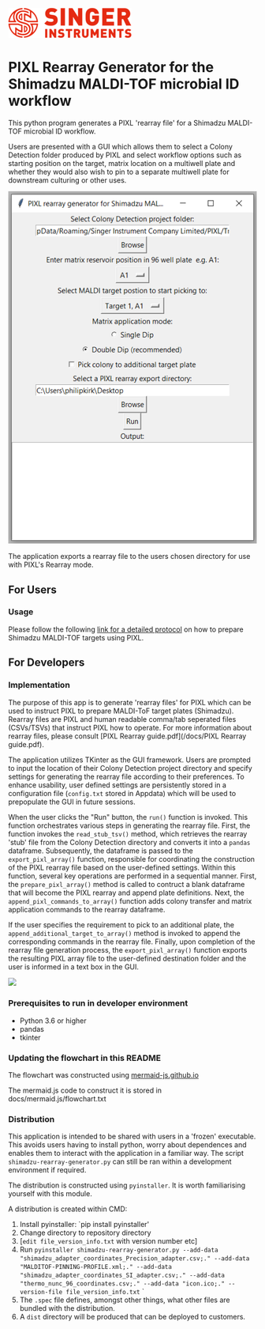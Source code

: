 ![](docs/images/logo.png)

# PIXL Rearray Generator for the Shimadzu MALDI-TOF microbial ID workflow

This python program generates a PIXL 'rearray file' for a Shimadzu MALDI-TOF microbial ID workflow.



Users are presented with a GUI which allows them to select a Colony Detection folder
produced by PIXL and select workflow options such as starting position on the target,
matrix location on a multiwell plate and whether they would also wish to pin to a separate
multiwell plate for downstream culturing or other uses.

![](docs/images/app_screenshot.png)

The application exports a rearray file to the users chosen directory for use with PIXL's Rearray mode.

## For Users
### Usage

Please follow the following [link for a detailed protocol](https://singer-instruments.fibery.io/Science/White_Papers_and_application_notes/Preparing-Shimadzu-MALDI-ToF-targets-with-PIXL-for-microbial-identification-Method-1---Using-the-Shi-2?sharing-key=af833114-8cd2-4562-a0ea-2791ca9cb624) on how to prepare Shimadzu MALDI-TOF targets using PIXL.


## For Developers

### Implementation

The purpose of this app is to generate 'rearray files' for PIXL which
can be used to instruct PIXL to prepare MALDI-ToF target plates (Shimadzu).
Rearray files are PIXL and human readable comma/tab seperated files (CSVs/TSVs)
that instruct PIXL how to operate. For more information about rearray files,
please consult [PIXL Rearray guide.pdf](/docs/PIXL Rearray guide.pdf).


The application utilizes TKinter as the GUI framework. Users are prompted to
input the location of their Colony Detection project directory and specify
settings for generating the rearray file according to their preferences.
To enhance usability, user defined settings are persistently stored in a
configuration file (`config.txt` stored in Appdata) which will be
used to prepopulate the GUI in future sessions.

When the user clicks the "Run" button, the
`run()` function is invoked. This function orchestrates various
steps in generating the rearray file. First, the
function invokes the `read_stub_tsv()` method, which retrieves the rearray 'stub'
file from the Colony Detection directory and converts it into a `pandas` dataframe.
Subsequently, the dataframe is passed to the `export_pixl_array()` function,
responsible for coordinating the construction of the PIXL rearray file based on
the user-defined settings. Within this function, several key operations are
performed in a sequential manner. First, the `prepare_pixl_array()` method is
called to contruct a blank dataframe that will become the PIXL rearray and
append plate definitions. Next, the `append_pixl_commands_to_array()`
function adds colony transfer and matrix application commands to the rearray
dataframe.

If the user specifies the requirement to pick to an additional
plate, the `append_additional_target_to_array()` method is invoked to append
the corresponding commands in the rearray file. Finally, upon completion of the
rearray file generation process,
the `export_pixl_array()` function exports the resulting PIXL array file to the
user-defined destination folder and the user is informed in a text box in the
GUI.

[![](https://mermaid.ink/img/eyJjb2RlIjoiZ3JhcGggVERcbkEoKFN0YXJ0KSlcbkEgLS0-IEIoVXNlciBpbnB1dCBpbiBHVUkpXG5CIC0tPiBDW0NvbmZpZ3VyYXRpb24gRmlsZV1cbkMgLS0-IEJcbkIgLS0-IERbUnVuIEJ1dHRvbl1cbkQgLS0-IEYoXCJydW4oKVwiKVxuRiAtLT4gRXtWYWxpZCBJbnB1dD99XG5FIC0tIFllcyAtLT4gRyhcIlJlYWRfU3R1Yl9UU1YoKVwiKVxuXG5IW0NvbG9ueSBEZXRlY3Rpb24gZGlyZWN0b3J5XSAtLT4gR1xuRyAtLT4gSVsoc3R1YiBEYXRhRnJhbWUpXVxuSSAtLT4gSihcImV4cG9ydF9waXhsX2FycmF5KClcIilcbkogLS0-IEsoXCJwcmVwYXJlX3BpeGxfYXJyYXkoKVwiKVxuSyAtLSBQbGF0ZSBEZWZpbml0aW9ucyBhcHBlbmRlZCAtLT5VWyhSZWFycmF5IERhdGFGcmFtZSldXG5VIC0tPiBQQ1tcImFwcGVuZF9waXhsX2NvbW1hbmRzX3RvX2FycmF5KClcIl1cblVEM1tVc2VyLWRlZmluZWQgU2V0dGluZ3NdIC0tPiBQQ1xuUEMgLS0gQ29sb255IGFuZCBtYXRyaXggdHJhbnNmZXIgY29tbWFuZHMgYXBwZW5kZWQtLT5VMlsoUmVhcnJheSBEYXRhRnJhbWUpXVxuVTIgLS0-IFB7QWRkaXRpb25hbCBQbGF0ZT99XG5VRDJbVXNlci1kZWZpbmVkIFNldHRpbmdzXSAtLT4gUHtBZGRpdGlvbmFsIFBsYXRlP31cblAgLS0gWWVzIC0tPiBRW1wiYXBwZW5kX2FkZGl0aW9uYWxfdGFyZ2V0X3RvX2FycmF5KClcIl1cblEgLS0gQWRkaXRpb24gY29sb255IHRyYW5zZmVyIGNvbW1hbmRzIGFwcGVuZGVkIC0tPiBVM1soUmVhcnJheSBEYXRhRnJhbWUpXVxuUCAtLSBObyAtLT4gU1tFeHBvcnQgUElYTCBhcnJheV1cblUzIC0tPiBTXG5TIC0tPiBUKChFbmQpKSIsIm1lcm1haWQiOnsidGhlbWUiOiJkZWZhdWx0In0sInVwZGF0ZUVkaXRvciI6ZmFsc2V9)](https://mermaid-js.github.io/docs/mermaid-live-editor-beta/#/edit/eyJjb2RlIjoiZ3JhcGggVERcbkEoKFN0YXJ0KSlcbkEgLS0-IEIoVXNlciBpbnB1dCBpbiBHVUkpXG5CIC0tPiBDW0NvbmZpZ3VyYXRpb24gRmlsZV1cbkMgLS0-IEJcbkIgLS0-IERbUnVuIEJ1dHRvbl1cbkQgLS0-IEYoXCJydW4oKVwiKVxuRiAtLT4gRXtWYWxpZCBJbnB1dD99XG5FIC0tIFllcyAtLT4gRyhcIlJlYWRfU3R1Yl9UU1YoKVwiKVxuXG5IW0NvbG9ueSBEZXRlY3Rpb24gZGlyZWN0b3J5XSAtLT4gR1xuRyAtLT4gSVsoc3R1YiBEYXRhRnJhbWUpXVxuSSAtLT4gSihcImV4cG9ydF9waXhsX2FycmF5KClcIilcbkogLS0-IEsoXCJwcmVwYXJlX3BpeGxfYXJyYXkoKVwiKVxuSyAtLSBQbGF0ZSBEZWZpbml0aW9ucyBhcHBlbmRlZCAtLT5VWyhSZWFycmF5IERhdGFGcmFtZSldXG5VIC0tPiBQQ1tcImFwcGVuZF9waXhsX2NvbW1hbmRzX3RvX2FycmF5KClcIl1cblVEM1tVc2VyLWRlZmluZWQgU2V0dGluZ3NdIC0tPiBQQ1xuUEMgLS0gQ29sb255IGFuZCBtYXRyaXggdHJhbnNmZXIgY29tbWFuZHMgYXBwZW5kZWQtLT5VMlsoUmVhcnJheSBEYXRhRnJhbWUpXVxuVTIgLS0-IFB7QWRkaXRpb25hbCBQbGF0ZT99XG5VRDJbVXNlci1kZWZpbmVkIFNldHRpbmdzXSAtLT4gUHtBZGRpdGlvbmFsIFBsYXRlP31cblAgLS0gWWVzIC0tPiBRW1wiYXBwZW5kX2FkZGl0aW9uYWxfdGFyZ2V0X3RvX2FycmF5KClcIl1cblEgLS0gQWRkaXRpb24gY29sb255IHRyYW5zZmVyIGNvbW1hbmRzIGFwcGVuZGVkIC0tPiBVM1soUmVhcnJheSBEYXRhRnJhbWUpXVxuUCAtLSBObyAtLT4gU1tFeHBvcnQgUElYTCBhcnJheV1cblUzIC0tPiBTXG5TIC0tPiBUKChFbmQpKSIsIm1lcm1haWQiOnsidGhlbWUiOiJkZWZhdWx0In0sInVwZGF0ZUVkaXRvciI6ZmFsc2V9)

### Prerequisites to run in developer environment

- Python 3.6 or higher
- pandas
- tkinter

### Updating the flowchart in this README

The flowchart was constructed using [mermaid-js.github.io](https://mermaid-js.github.io/docs/mermaid-live-editor-beta/#/edit/eyJjb2RlIjoiZ3JhcGggVERcbkEoKFN0YXJ0KSlcbkEgLS0-IEIoVXNlciBpbnB1dCBpbiBHVUkpXG5CIC0tPiBDW0NvbmZpZ3VyYXRpb24gRmlsZV1cbkMgLS0-IEJcbkIgLS0-IERbUnVuIEJ1dHRvbl1cbkQgLS0-IEYoXCJydW4oKVwiKVxuRiAtLT4gRXtWYWxpZCBJbnB1dD99XG5FIC0tIFllcyAtLT4gRyhcIlJlYWRfU3R1Yl9UU1YoKVwiKVxuXG5IW0NvbG9ueSBEZXRlY3Rpb24gZGlyZWN0b3J5XSAtLT4gR1xuRyAtLT4gSVsoc3R1YiBEYXRhRnJhbWUpXVxuSSAtLT4gSihcImV4cG9ydF9waXhsX2FycmF5KClcIilcbkogLS0-IEsoXCJwcmVwYXJlX3BpeGxfYXJyYXkoKVwiKVxuSyAtLSBQbGF0ZSBEZWZpbml0aW9ucyBhcHBlbmRlZCAtLT5VWyhSZWFycmF5IERhdGFGcmFtZSldXG5VIC0tPiBQQ1tcImFwcGVuZF9waXhsX2NvbW1hbmRzX3RvX2FycmF5KClcIl1cblVEM1tVc2VyLWRlZmluZWQgU2V0dGluZ3NdIC0tPiBQQ1xuUEMgLS0gQ29sb255IGFuZCBtYXRyaXggdHJhbnNmZXIgY29tbWFuZHMgYXBwZW5kZWQtLT5VMlsoUmVhcnJheSBEYXRhRnJhbWUpXVxuVTIgLS0-IFB7QWRkaXRpb25hbCBQbGF0ZT99XG5VRDJbVXNlci1kZWZpbmVkIFNldHRpbmdzXSAtLT4gUHtBZGRpdGlvbmFsIFBsYXRlP31cblAgLS0gWWVzIC0tPiBRW1wiYXBwZW5kX2FkZGl0aW9uYWxfdGFyZ2V0X3RvX2FycmF5KClcIl1cblEgLS0gQWRkaXRpb24gY29sb255IHRyYW5zZmVyIGNvbW1hbmRzIGFwcGVuZGVkIC0tPiBVM1soUmVhcnJheSBEYXRhRnJhbWUpXVxuUCAtLSBObyAtLT4gU1tFeHBvcnQgUElYTCBhcnJheV1cblUzIC0tPiBTXG5TIC0tPiBUKChFbmQpKSIsIm1lcm1haWQiOnsidGhlbWUiOiJkZWZhdWx0In0sInVwZGF0ZUVkaXRvciI6ZmFsc2V9)

The mermaid.js code to construct it is stored in docs/mermaid.js/flowchart.txt

### Distribution

This application is intended to be shared with users in a 'frozen' executable.
This avoids users having to install python, worry about dependences and enables them to interact with the
application in a familiar way. The script `shimadzu-rearray-generator.py` can still
be ran within a development environment if required.

The distribution is constructed using `pyinstaller`. It is worth familiarising
yourself with this module.

A distribution is created within CMD:

1. Install pyinstaller: `pip install pyinstaller'
2. Change directory to repository directory
3. [`edit file_version_info.txt` with version number etc]
4. Run `pyinstaller shimadzu-rearray-generator.py --add-data "shimadzu_adapter_coordinates_Precision_adapter.csv;." --add-data "MALDITOF-PINNING-PROFILE.xml;." --add-data "shimadzu_adapter_coordinates_SI_adapter.csv;." --add-data "thermo_nunc_96_coordinates.csv;." --add-data "icon.ico;." --version-file file_version_info.txt`
`
5. The `.spec` file defines, amongst other things, what other files are bundled with the distribution.
6. A `dist` directory will be produced that can be deployed to customers.


